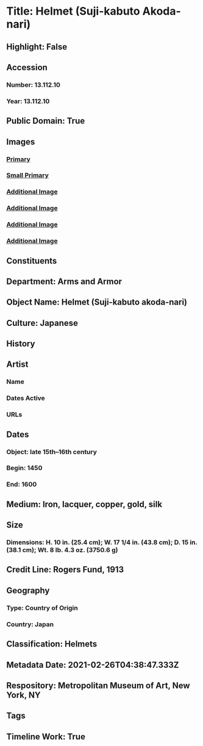 # Title: Helmet (Suji-kabuto Akoda-nari)
## Highlight: False
## Accession
### Number: 13.112.10
### Year: 13.112.10
## Public Domain: True
## Images
### [Primary](https://images.metmuseum.org/CRDImages/aa/original/DT304722.jpg)
### [Small Primary](https://images.metmuseum.org/CRDImages/aa/web-large/DT304722.jpg)
### [Additional Image](https://images.metmuseum.org/CRDImages/aa/original/DT304719.jpg)
### [Additional Image](https://images.metmuseum.org/CRDImages/aa/original/DT304718.jpg)
### [Additional Image](https://images.metmuseum.org/CRDImages/aa/original/DT304720.jpg)
### [Additional Image](https://images.metmuseum.org/CRDImages/aa/original/DT304717.jpg)
## Constituents
## Department: Arms and Armor
## Object Name: Helmet (Suji-kabuto akoda-nari)
## Culture: Japanese
## History
## Artist
### Name
### Dates Active
### URLs
## Dates
### Object: late 15th–16th century
### Begin: 1450
### End: 1600
## Medium: Iron, lacquer, copper, gold, silk
## Size
### Dimensions: H. 10 in. (25.4 cm); W. 17 1/4 in. (43.8 cm); D. 15 in. (38.1 cm); Wt. 8 lb. 4.3 oz. (3750.6 g)
## Credit Line: Rogers Fund, 1913
## Geography
### Type: Country of Origin
### Country: Japan
## Classification: Helmets
## Metadata Date: 2021-02-26T04:38:47.333Z
## Respository: Metropolitan Museum of Art, New York, NY
## Tags
## Timeline Work: True